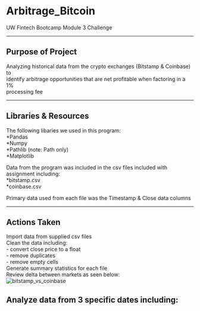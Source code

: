 # Arbitrage_Bitcoin
UW Fintech Bootcamp Module 3 Challenge

-------------

## Purpose of Project
Analyzing historical data from the crypto exchanges (Bitstamp & Coinbase) to   
identify arbitrage opportunities that are net profitable when factoring in a 1%  
processing fee

--------------

## Libraries & Resources
The following libaries we used in this program:  
    *Pandas  
    *Numpy  
    *Pathlib (note: Path only)  
    *Matplotlib  
  
Data from the program was included in the csv files included with assignment including:  
    *bitstamp.csv  
    *coinbase.csv  
  
Primary data used from each file was the Timestamp & Close data columns  
  
-------------
  
## Actions Taken  

Import data from supplied csv files  
Clean the data including:  
    - convert close price to a float  
    - remove duplicates  
    - remove empty cells  
Generate summary statistics for each file  
Review delta between markets as seen below:  
![bitstamp_vs_coinbase](https://user-images.githubusercontent.com/105887423/174191335-37f91ac1-aaab-4f3e-bbb3-ed981f654243.png)

Analyze data from 3 specific dates including:  
   - 
